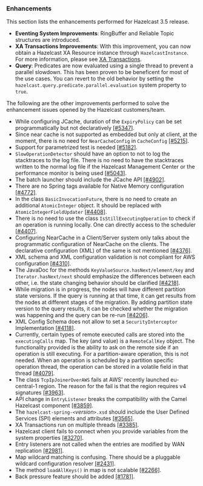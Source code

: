 
### Enhancements

This section lists the enhancements performed for Hazelcast 3.5 release.

- **Eventing System Improvements**: RingBuffer and Reliable Topic structures are introduced.
- **XA Transactions Improvements**: With this improvement, you can now obtain a Hazelcast XA Resource instance through `HazelcastInstance`. For more information, please see [XA Transactions](#xa-transactions).
- **Query**: Predicates are now evaluated using a single thread to prevent a parallel slowdown. This has been proven to be beneficent for most of the use cases. You can revert to the old behavior by setting the `hazelcast.query.predicate.parallel.evaluation` system property to `true`. 
 

The following are the other improvements performed to solve the enhancement issues opened by the Hazelcast customers/team.
 
- While configuring JCache, duration of the `ExpiryPolicy` can be set programmatically but not declaratively [[#5347]](https://github.com/hazelcast/hazelcast/issues/5347).
- Since near cache is not supported as embedded but only at client, at the moment, there is no need for `NearCacheConfig` in `CacheConfig` [[#5215]](https://github.com/hazelcast/hazelcast/issues/5215).
- Support for parametrized test is needed [[#5182]](https://github.com/hazelcast/hazelcast/issues/5182).
- `SlowOperationDetector` should have an option to not to log the stacktraces to the log file. There is no need to have the stacktraces written to the normal log file if the Hazelcast Management Center or the performance monitor is being used [[#5043]](https://github.com/hazelcast/hazelcast/issues/5043).
- The batch launcher should include the JCache API [[#4902]](https://github.com/hazelcast/hazelcast/issues/4902).
- There are no Spring tags available for Native Memory configuration [[#4772]](https://github.com/hazelcast/hazelcast/issues/4772).
- In the class `BasicInvocationFuture`, there is no need to create an additional `AtomicInteger` object. It should be
replaced with `AtomicIntegerFieldUpdater` [[#4408]](https://github.com/hazelcast/hazelcast/issues/4408).
- There is no need to use the class `IsStillExecutingOperation` to check if an operation is running locally. One
can directly access to the scheduler [[#4407]](https://github.com/hazelcast/hazelcast/issues/4407).
- Configuring NearCache in a Client/Server system only talks about the programmatic configuration of NearCache on the clients. The declarative configuration (XML) of the same is not mentioned [[#4376]](https://github.com/hazelcast/hazelcast/issues/4376).
- XML schema and XML configuration validation is not compliant for AWS configuration [[#4310]](https://github.com/hazelcast/hazelcast/issues/4310).
- The JavaDoc for the methods `KeyValueSource.hasNext/element/key` and `Iterator.hasNext/next` should emphasize the differences between each other, i.e. the state changing behavior should be clarified [[#4218]](https://github.com/hazelcast/hazelcast/issues/4218).
- While migration is in progress, the nodes will have different partition state versions. If the query is running
at that time, it can get results from the nodes at different stages of the migration. By adding partition state
version to the query results, it can be checked whether the migration was happening and the query can be
re-run [[#4206]](https://github.com/hazelcast/hazelcast/issues/4206).
- XML Config Schema does not allow to set a `SecurityInterceptor`
Implementation [[#4118]](https://github.com/hazelcast/hazelcast/issues/4118).
- Currently, certain types of remote executed calls are stored into the `executingCalls` map. The key
(and value) is a `RemoteCallKey` object. The functionality provided is the ability to ask on the remote side
if an operation is still executing. For a partition-aware operation, this is not needed. When an operation is
scheduled by a partition specific operation thread, the operation can be stored in a volatile field in that
thread [[#4079]](https://github.com/hazelcast/hazelcast/issues/4079).
- The class `TcpIpJoinerOverAWS` fails at AWS' recently launched eu-central-1 region. The reason for the fail is that the region requires v4 signatures [[#3963]](https://github.com/hazelcast/hazelcast/issues/3963).
- API change in `EntryListener` breaks the compatibility with the Camel Hazelcast component [[#3859]](https://github.com/hazelcast/hazelcast/issues/3859).
- The `hazelcast-spring-<`*version*`>.xsd` should include the User Defined Services (SPI) elements and
attributes [[#3565]](https://github.com/hazelcast/hazelcast/issues/3565).
- XA Transactions run on multiple threads [[#3385]](https://github.com/hazelcast/hazelcast/issues/3385).
- Hazelcast client fails to connect when you provide variables from the system properties [[#3270]](https://github.com/hazelcast/hazelcast/issues/3270).
- Entry listeners are not called when the entries are modified by WAN replication [[#2981]](https://github.com/hazelcast/hazelcast/issues/2981).
- Map wildcard matching is confusing. There should be a pluggable wildcard configuration
resolver [[#2431]](https://github.com/hazelcast/hazelcast/issues/2431).
- The method `loadAllKeys()` in map is not scalable [[#2266]](https://github.com/hazelcast/hazelcast/issues/2266).
- Back pressure feature should be added [[#1781]](https://github.com/hazelcast/hazelcast/issues/1781).

